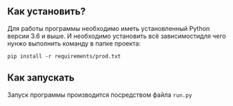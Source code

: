## Как установить?

Для работы программы необходимо иметь установленный Python версии 3.6 и выше. И необходимо установить всё зависимостидля чего нунжо выполнить команду в папке проекта:

    pip install -r requirements/prod.txt

## Как запускать

Запуск программы производится посредством файла `run.py`